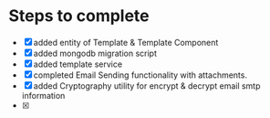 # Steps to complete
- [x] added entity of Template & Template Component
- [x] added mongodb migration script
- [x] added template service
- [x] completed Email Sending functionality with attachments.
- [X] added Cryptography utility for encrypt & decrypt email smtp information
- [X] 